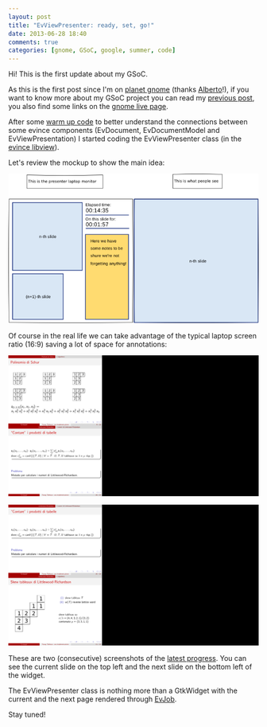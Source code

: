 ```yaml
---
layout: post
title: "EvViewPresenter: ready, set, go!"
date: 2013-06-28 18:40
comments: true
categories: [gnome, GSoC, google, summer, code]
---
```


Hi! This is the first update about my GSoC.

As this is the first post since I'm on
[planet gnome](http://planet.gnome.org) (thanks
[Alberto](https://wiki.gnome.org/AlbertoRuiz)!), if you want to know
more about my GSoC project you can read my
[previous post](/blog/2013/06/03/gsoc-2013/), you also find some links
on the
[gnome live page](https://wiki.gnome.org/SummerOfCode2013/Projects/AlessandroCampagni_DualScreen).

<!-- More -->

After some [warm up code](https://github.com/sciamp/GSoC2103_warm_up_session) to
better understand the connections between some evince components
(EvDocument, EvDocumentModel and EvViewPresentation) I started coding
the EvViewPresenter class (in the
[evince libview](https://developer.gnome.org/libevview/unstable/)).

Let's review the mockup to show the main idea:

![GSoC main idea](/images/idea.png)

Of course in the real life we can take advantage of the typical laptop
screen ratio (16:9) saving a lot of space for annotations:

![first](/images/first.png)

![second](/images/second.png)

These are two (consecutive) screenshots of the
[latest progress](https://github.com/sciamp/evince-mirror/blob/4d17657167423bb568ea3ccd8c7972aa057bf0e1/libview/ev-view-presenter.c).
You can see the current slide on the top left and the next slide on
the bottom left of the widget.

The EvViewPresenter class is nothing more than a GtkWidget with the
current and the next page rendered through
[EvJob](https://developer.gnome.org/libevview/unstable/EvJob.html).

Stay tuned!
